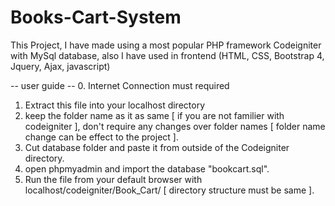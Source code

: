 # Books-Cart-System
This Project, I have made using a most popular PHP framework Codeigniter with MySql database, also I have used in frontend (HTML, CSS, Bootstrap 4, Jquery, Ajax, javascript)

-- user guide --
0. Internet Connection must required
1. Extract this file into your localhost directory
2. keep the folder name as it as same [ if you are not familier with codeigniter ], don't require any changes over folder names [ folder name change can be effect to the project ].  
3. Cut database folder and paste it from outside of the Codeigniter directory.
4. open phpmyadmin and import the database "bookcart.sql".
5. Run the file from your default browser with localhost/codeigniter/Book_Cart/ [ directory structure must be same ].


